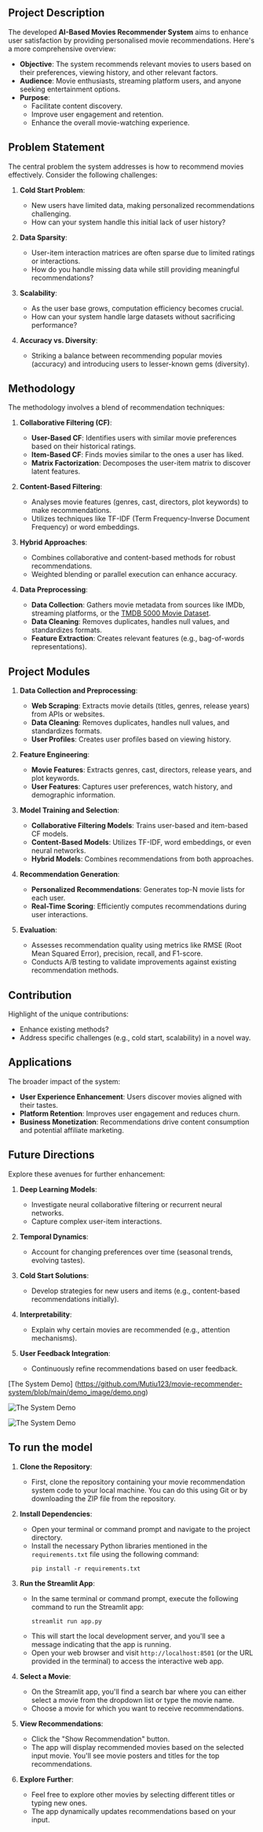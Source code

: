 ## **Project Description**

The developed **AI-Based Movies Recommender System** aims to enhance user satisfaction by providing personalised movie recommendations. Here's a more comprehensive overview:

- **Objective**: The system recommends relevant movies to users based on their preferences, viewing history, and other relevant factors.
- **Audience**: Movie enthusiasts, streaming platform users, and anyone seeking entertainment options.
- **Purpose**:
  - Facilitate content discovery.
  - Improve user engagement and retention.
  - Enhance the overall movie-watching experience.

## **Problem Statement**

The central problem the system addresses is how to recommend movies effectively. Consider the following challenges:

1. **Cold Start Problem**:
   - New users have limited data, making personalized recommendations challenging.
   - How can your system handle this initial lack of user history?

2. **Data Sparsity**:
   - User-item interaction matrices are often sparse due to limited ratings or interactions.
   - How do you handle missing data while still providing meaningful recommendations?

3. **Scalability**:
   - As the user base grows, computation efficiency becomes crucial.
   - How can your system handle large datasets without sacrificing performance?

4. **Accuracy vs. Diversity**:
   - Striking a balance between recommending popular movies (accuracy) and introducing users to lesser-known gems (diversity).

## **Methodology**

The methodology involves a blend of recommendation techniques:

1. **Collaborative Filtering (CF)**:
   - **User-Based CF**: Identifies users with similar movie preferences based on their historical ratings.
   - **Item-Based CF**: Finds movies similar to the ones a user has liked.
   - **Matrix Factorization**: Decomposes the user-item matrix to discover latent features.

2. **Content-Based Filtering**:
   - Analyses movie features (genres, cast, directors, plot keywords) to make recommendations.
   - Utilizes techniques like TF-IDF (Term Frequency-Inverse Document Frequency) or word embeddings.

3. **Hybrid Approaches**:
   - Combines collaborative and content-based methods for robust recommendations.
   - Weighted blending or parallel execution can enhance accuracy.

4. **Data Preprocessing**:
    - **Data Collection**: Gathers movie metadata from sources like IMDb, streaming platforms, or the [TMDB 5000 Movie Dataset](https://www.kaggle.com/datasets/tmdb/tmdb-movie-metadata). 
   - **Data Cleaning**: Removes duplicates, handles null values, and standardizes formats.
   - **Feature Extraction**: Creates relevant features (e.g., bag-of-words representations).

## **Project Modules**

1. **Data Collection and Preprocessing**:
   - **Web Scraping**: Extracts movie details (titles, genres, release years) from APIs or websites.
   - **Data Cleaning**: Removes duplicates, handles null values, and standardizes formats.
   - **User Profiles**: Creates user profiles based on viewing history.

2. **Feature Engineering**:
   - **Movie Features**: Extracts genres, cast, directors, release years, and plot keywords.
   - **User Features**: Captures user preferences, watch history, and demographic information.

3. **Model Training and Selection**:
   - **Collaborative Filtering Models**: Trains user-based and item-based CF models.
   - **Content-Based Models**: Utilizes TF-IDF, word embeddings, or even neural networks.
   - **Hybrid Models**: Combines recommendations from both approaches.

4. **Recommendation Generation**:
   - **Personalized Recommendations**: Generates top-N movie lists for each user.
   - **Real-Time Scoring**: Efficiently computes recommendations during user interactions.

5. **Evaluation**:
   - Assesses recommendation quality using metrics like RMSE (Root Mean Squared Error), precision, recall, and F1-score.
   - Conducts A/B testing to validate improvements against existing recommendation methods.

## **Contribution**

Highlight of the  unique contributions:
- Enhance existing methods?
- Address specific challenges (e.g., cold start, scalability) in a novel way.

## **Applications**

The broader impact of the system:
- **User Experience Enhancement**: Users discover movies aligned with their tastes.
- **Platform Retention**: Improves user engagement and reduces churn.
- **Business Monetization**: Recommendations drive content consumption and potential affiliate marketing.

## **Future Directions**

Explore these avenues for further enhancement:

1. **Deep Learning Models**:
   - Investigate neural collaborative filtering or recurrent neural networks.
   - Capture complex user-item interactions.

2. **Temporal Dynamics**:
   - Account for changing preferences over time (seasonal trends, evolving tastes).

3. **Cold Start Solutions**:
   - Develop strategies for new users and items (e.g., content-based recommendations initially).

4. **Interpretability**:
   - Explain why certain movies are recommended (e.g., attention mechanisms).

5. **User Feedback Integration**:
   - Continuously refine recommendations based on user feedback.

[The System Demo] (https://github.com/Mutiu123/movie-recommender-system/blob/main/demo_image/demo.png)

![The System Demo](https://github.com/Mutiu123/movie-recommender-system/blob/main/demo_image/demo.png)

![The System Demo](https://github.com/Mutiu123/movie-recommender-system/blob/main/demo_image/demo2.png)


## **To run the model**
1. **Clone the Repository**:
   - First, clone the repository containing your movie recommendation system code to your local machine. You can do this using Git or by downloading the ZIP file from the repository.

2. **Install Dependencies**:
   - Open your terminal or command prompt and navigate to the project directory.
   - Install the necessary Python libraries mentioned in the `requirements.txt` file using the following command:
     ```
     pip install -r requirements.txt
     ```

3. **Run the Streamlit App**:
   - In the same terminal or command prompt, execute the following command to run the Streamlit app:
     ```
     streamlit run app.py
     ```
   - This will start the local development server, and you'll see a message indicating that the app is running.
   - Open your web browser and visit `http://localhost:8501` (or the URL provided in the terminal) to access the interactive web app.

4. **Select a Movie**:
   - On the Streamlit app, you'll find a search bar where you can either select a movie from the dropdown list or type the movie name.
   - Choose a movie for which you want to receive recommendations.

5. **View Recommendations**:
   - Click the "Show Recommendation" button.
   - The app will display recommended movies based on the selected input movie. You'll see movie posters and titles for the top recommendations.

6. **Explore Further**:
   - Feel free to explore other movies by selecting different titles or typing new ones.
   - The app dynamically updates recommendations based on your input.

